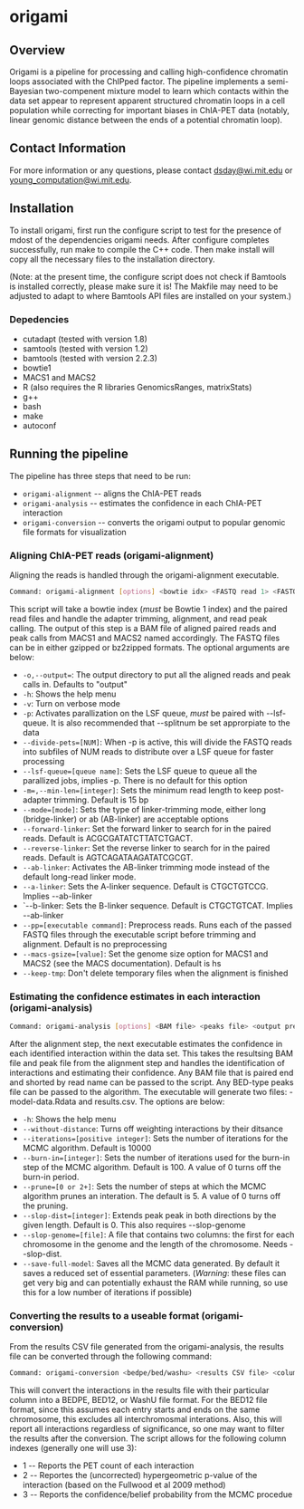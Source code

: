 # origami

## Overview

Origami is a pipeline for processing and calling high-confidence chromatin loops associated with 
the ChIPped factor. The pipeline implements a semi-Bayesian two-compenent mixture model to learn
which contacts within the data set appear to represent apparent structured chromatin loops
in a cell population while correcting for important biases in ChIA-PET data (notably, linear
genomic distance between the ends of a potential chromatin loop).

## Contact Information

For more information or any questions, please contact dsday@wi.mit.edu or young_computation@wi.mit.edu.

## Installation

To install origami, first run the configure script to test for the presence of mdost of the dependencies origami needs. After configure completes successfully, run make to compile the C++ code. Then  make install will copy all the necessary files to the installation directory.

(Note: at the present time, the configure script does not check if Bamtools is installed correctly, please make sure it is! The Makfile may need to be adjusted to adapt to where Bamtools API files are installed on your system.)

### Depedencies
* cutadapt (tested with version 1.8)
* samtools (tested with version 1.2)
* bamtools (tested with version 2.2.3)
* bowtie1
* MACS1 and MACS2
* R (also requires the R libraries GenomicsRanges, matrixStats)
* g++
* bash
* make
* autoconf


## Running the pipeline

The pipeline has three steps that need to be run:

* `origami-alignment` -- aligns the ChIA-PET reads
* `origami-analysis` -- estimates the confidence in each ChIA-PET interaction
* `origami-conversion` -- converts the origami output to popular genomic file formats for visualization

### Aligning ChIA-PET reads (origami-alignment)

Aligning the reads is handled through the origami-alignment executable.
```bash
Command: origami-alignment [options] <bowtie idx> <FASTQ read 1> <FASTQ read 2>
```
This script will take a bowtie index (*must* be Bowtie 1 index) and the paired read files and handle the adapter trimming, alignment, and read peak calling. The output of this step is a BAM file of aligned paired reads and peak calls from MACS1 and MACS2 named accordingly. The FASTQ files can be in either gzipped or bz2zipped formats. The optional arguments are below:

* `-o,--output=`: The output directory to put all the aligned reads and peak calls in. Defaults to "output"
* `-h`: Shows the help menu
* `-v`: Turn on verbose mode
* `-p`: Activates parallization on the LSF queue, *must* be paired with --lsf-queue. It is also recommended that --splitnum be set approrpiate to the data
* `--divide-pets=[NUM]`: When -p is active, this will divide the FASTQ reads into subfiles of NUM reads to distribute over a LSF queue for faster processing
* `--lsf-queue=[queue name]`: Sets the LSF queue to queue all the parallized jobs, implies -p. There is no default for this option
* `-m=,--min-len=[integer]`: Sets the minimum read length to keep post-adapter trimming. Default is 15 bp
* `--mode=[mode]`: Sets the type of linker-trimming mode, either long (bridge-linker) or ab (AB-linker) are acceptable options
* `--forward-linker`: Set the forward linker to search for in the paired reads. Default is ACGCGATATCTTATCTGACT.
* `--reverse-linker`: Set the reverse linker to search for in the paired reads. Default is AGTCAGATAAGATATCGCGT.
* `--ab-linker`: Activates the AB-linker trimming mode instead of the default long-read linker mode.
* `--a-linker`: Sets the A-linker sequence. Default is CTGCTGTCCG. Implies --ab-linker
* `--b-linker: Sets the B-linker sequence. Default is CTGCTGTCAT. Implies --ab-linker
* `--pp=[executable command]`: Preprocess reads. Runs each of the passed FASTQ files through the executable script before trimming and alignment. Default is no preprocessing
* `--macs-gsize=[value]`: Set the genome size option for MACS1 and MACS2 (see the MACS documentation). Default is hs
* `--keep-tmp`: Don't delete temporary files when the alignment is finished



### Estimating the confidence estimates in each interaction (origami-analysis)


```bash
Command: origami-analysis [options] <BAM file> <peaks file> <output prefix>
```
After the alignment step, the next executable estimates the confidence in each identified interaction within the data set. This takes the resultsing BAM file and peak file from the alignment step and handles the identification of interactions and estimating their confidence. Any BAM file that is paired end and shorted by read name can be passed to the script. Any BED-type peaks file can be passed to the algorithm. The executable will generate two files: <output prefix>-model-data.Rdata and <output prefix>results.csv. The options are below:

* `-h`: Shows the help menu
* `--without-distance`: Turns off weighting interactions by their ditsance
* `--iterations=[positive integer]`: Sets the number of iterations for the MCMC algorithm. Default is 10000
* `--burn-in=[integer]`: Sets the number of iterations used for the burn-in step of the MCMC algorithm. Default is 100. A value of 0 turns off the burn-in period.
* `--prune=[0 or 2+]`: Sets the number of steps at which the MCMC algorithm prunes an interation. The default is 5. A value of 0 turns off the pruning.
* `--slop-dist=[integer]`: Extends peak peak in both directions by the given length. Default is 0. This also requires --slop-genome
* `--slop-genome=[file]`: A file that contains two columns: the first for each chromosome in the genome and the length of the chromosome. Needs --slop-dist.
* `--save-full-model`: Saves all the MCMC data generated. By default it saves a reduced set of essential parameters. (*Warning*: these files can get very big and can potentially exhaust the RAM while running, so use this for a low number of iterations if possible)

### Converting the results to a useable format (origami-conversion)


From the results CSV file generated from the origami-analysis, the results file can be converted through the following command:
```bash
Command: origami-conversion <bedpe/bed/washu> <results CSV file> <column index>
```
This will convert the interactions in the results file with their particular column into a BEDPE, BED12, or WashU file format. For the BED12 file format, since this assumes each entry starts and ends on the same chromosome, this excludes all interchromosmal interations. Also, this will report all interactions regardless of significance, so one may want to filter the results after the conversion. The script allows for the following column indexes (generally one will use 3):

* 1 -- Reports the PET count of each interaction
* 2 -- Reportes the (uncorrected) hypergeometric p-value of the interaction (based on the Fullwood et al 2009 method)
* 3 -- Reports the confidence/belief probability from the MCMC procedue
